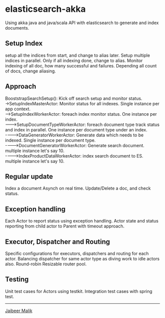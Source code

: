 elasticsearch-akka
======================

Using akka java and java/scala API with elasticsearch to generate and index documents.


Setup Index
------------
setup all the indices from start, and change to alias later.
Setup multiple indices in parallel. 
Only if all indexing done, change to alias.
Monitor indexing of all doc, how many successful and failures.
Depending all count of docs, change aliasing.

Approach
------------
BooststrapSearchSetup(): Kick off search setup and monitor status.<br>
->SetupIndexMasterActor: Monitor status for all indexes. Single instance per app context.<br>
-->SetupIndexWorkerActor: foreach index monitor status. One instance per index.<br>
--->SetupDocumentTypeWorkerActor: foreach document type track status and index in parallel. One instance per document type under an index.<br>
---->DataGeneratorWorkerActor: Generate data which needs to be indexed. Single instance per document type.<br>
---->DocumentGeneratorWorkerActor: Generate search document. multiple instance let's say 10.<br>
---->IndexProductDataWorkerActor: index search document to ES. multiple instance let's say 10.<br>


Regular update
------------
Index a document Asynch on real time. Update/Delete a doc, and check status.

Exception handling
------------
Each Actor to report status using exception handling.
Actor state and status reporting from child actor to Parent with timeout approach.

Executor, Dispatcher and Routing
------------
Specific configurations for executors, dispatchers and routing for each actor.
Balancing dispatcher for same actor type as diving work to idle actors also.
Round-robin Resizable router pool.

Testing
------------
Unit test cases for Actors using testkit.
Integration test cases with spring test.

-----

[Jaibeer Malik](http://jaibeermalik.wordpress.com/category/tech-stuff/elasticsearch/)
